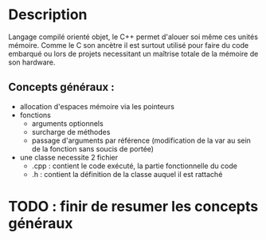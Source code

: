 # Description
Langage compilé orienté objet, le C++ permet d'alouer soi même ces unités mémoire. Comme le C son ancètre il est surtout utilisé pour faire du code embarqué ou lors de projets necessitant un maîtrise totale de la mémoire de son hardware. 

## Concepts généraux :
- allocation d'espaces mémoire via les pointeurs
- fonctions 
    - arguments optionnels
    - surcharge de méthodes
    - passage d'arguments par référence (modification de la var au sein de la fonction sans soucis de portée)
- une classe necessite 2 fichier
    - .cpp : contient le code exécuté, la partie fonctionnelle du code
    - .h : contient la définition de la classe auquel il est rattaché

# TODO : finir de resumer les concepts généraux